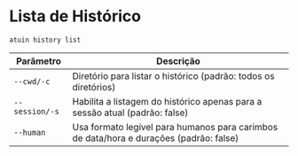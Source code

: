 # Lista de Histórico

```
atuin history list
```

| Parâmetro | Descrição |
|---|---|
| `--cwd/-c` | Diretório para listar o histórico (padrão: todos os diretórios) |
| `--session/-s` | Habilita a listagem do histórico apenas para a sessão atual (padrão: false) |
| `--human` | Usa formato legível para humanos para carimbos de data/hora e durações (padrão: false) |
